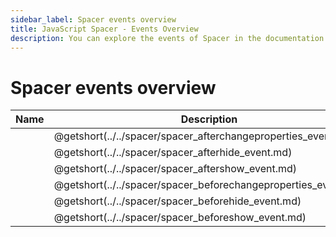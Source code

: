 ```yaml
---
sidebar_label: Spacer events overview
title: JavaScript Spacer - Events Overview 
description: You can explore the events of Spacer in the documentation of the DHTMLX JavaScript UI library. Browse developer guides and API reference, try out code examples and live demos, and download a free 30-day evaluation version of DHTMLX Suite 7.
---
```


# Spacer events overview

| Name                                                       | Description                                                       |
| --------------------------------------------------------- | ---------------------------------------------------------------- |
| [](../../spacer/spacer_afterchangeproperties_event.md)  | @getshort(../../spacer/spacer_afterchangeproperties_event.md)  |
| [](../../spacer/spacer_afterhide_event.md)              | @getshort(../../spacer/spacer_afterhide_event.md)              |
| [](../../spacer/spacer_aftershow_event.md)              | @getshort(../../spacer/spacer_aftershow_event.md)              |
| [](../../spacer/spacer_beforechangeproperties_event.md) | @getshort(../../spacer/spacer_beforechangeproperties_event.md) |
| [](../../spacer/spacer_beforehide_event.md)             | @getshort(../../spacer/spacer_beforehide_event.md)             |
| [](../../spacer/spacer_beforeshow_event.md)             | @getshort(../../spacer/spacer_beforeshow_event.md)             |
